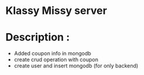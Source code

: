 # Klassy Missy server

# Description :

- Added coupon info in mongodb
- create crud operation with coupon
- create user and insert mongodb (for only backend)
